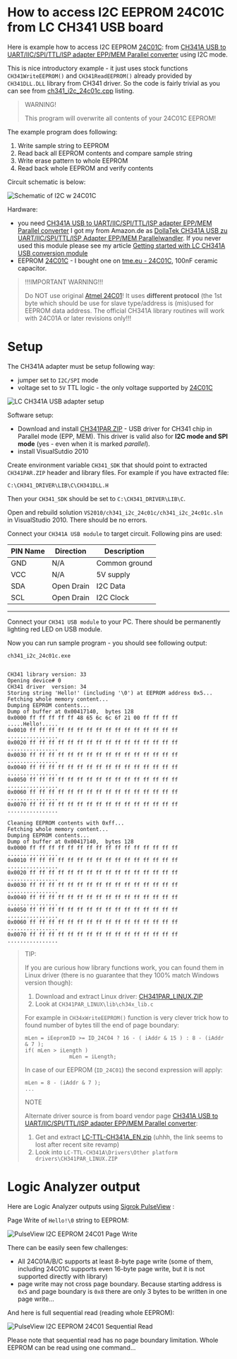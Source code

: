 # How to access I2C EEPROM 24C01C from LC CH341 USB board

Here is example how to access I2C EEPROM [24C01C]:
from [CH341A USB to UART/IIC/SPI/TTL/ISP adapter EPP/MEM Parallel converter]
using I2C mode.

This is nice introductory example - it just uses
stock functions `CH341WriteEEPROM()` and `CH341ReadEEPROM()` already provided by `CH341DLL.DLL` library
from CH341 driver. So the code is fairly trivial
as you can see from [ch341_i2c_24c01c.cpp]  listing.

> WARNING!
>
> This program will overwrite all contents of your 24C01C EEPROM!
>

The example program does following:
1. Write sample string to EEPROM
1. Read back all EEPROM contents and compare sample string
1. Write erase pattern to whole EEPROM
1. Read back whole EEPROM and verify contents

Circuit schematic is below:

![Schematic of I2C w 24C01C](https://github.com/hpaluch/ch341-i2c-24c01c/blob/master/ExpressPCB/ch341a-i2c-24c01c.png?raw=true)


Hardware:
* you
  need [CH341A USB to UART/IIC/SPI/TTL/ISP adapter EPP/MEM Parallel converter]
  I got my from Amazon.de as [DollaTek CH341A USB zu UART/IIC/SPI/TTL/ISP Adapter EPP/MEM Parallelwandler]. If you never used this module
  please see my article [Getting started with LC CH341A USB conversion module]
* EEPROM [24C01C] - I bought one on [tme.eu - 24C01C], 100nF ceramic capacitor.

> !!!IMPORTANT WARNING!!!
>
> Do NOT use original [Atmel 24C01]! It uses **different protocol**
> (the 1st byte which should be use for slave type/address is (mis)used
> for EEPROM data address. The official CH341A library routines
> will work with 24C01A or later revisions only!!!

# Setup

The CH341A adapter must be setup following way:
* jumper set to `I2C/SPI` mode
* voltage set to `5V` TTL logic - the only voltage supported by [24C01C]

![LC CH341A USB adapter setup](https://github.com/hpaluch/ch341-i2c-24c01c/blob/master/images/ch341a-5v-i2c.jpg?raw=true)


Software setup:
*  Download and install [CH341PAR.ZIP] - USB driver for CH341 chip
   in Parallel mode (EPP, MEM). This driver is valid 
   also for **I2C mode and SPI mode** (yes - even when it is marked _parallel_).
*  install VisualSutdio 2010

Create environment variable `CH341_SDK` that should point to extracted
`CH341PAR.ZIP` header and library files. For example
if you have extracted file:

```
C:\CH341_DRIVER\LIB\C\CH341DLL.H 
```
Then your `CH341_SDK` should be set to `C:\CH341_DRIVER\LIB\C`.

Open and rebuild solution `VS2010/ch341_i2c_24c01c/ch341_i2c_24c01c.sln`
in VisualStudio 2010. There should be no errors.

Connect your `CH341A USB module` to target circuit. Following pins are used:

|PIN Name|Direction|Description|
|--------|---------|-----------|
|GND|N/A|Common ground|
|VCC|N/A|5V supply|
|SDA|Open Drain| I2C Data|
|SCL|Open Drain| I2C Clock|
----


Connect your `CH341 USB module` to your PC. There should
be permanently lighting red LED on USB module.

Now you can run sample program - you should see following output:
```
ch341_i2c_24c01c.exe


CH341 library version: 33
Opening device# 0
CH341 driver  version: 34
Storing string 'Hello!' (including '\0') at EEPROM address 0x5...
Fetching whole memory content...
Dumping EEPROM contents...
Dump of buffer at 0x00417140,  bytes 128
0x0000 ff ff ff ff ff 48 65 6c 6c 6f 21 00 ff ff ff ff .....Hello!.....
0x0010 ff ff ff ff ff ff ff ff ff ff ff ff ff ff ff ff ................
0x0020 ff ff ff ff ff ff ff ff ff ff ff ff ff ff ff ff ................
0x0030 ff ff ff ff ff ff ff ff ff ff ff ff ff ff ff ff ................
0x0040 ff ff ff ff ff ff ff ff ff ff ff ff ff ff ff ff ................
0x0050 ff ff ff ff ff ff ff ff ff ff ff ff ff ff ff ff ................
0x0060 ff ff ff ff ff ff ff ff ff ff ff ff ff ff ff ff ................
0x0070 ff ff ff ff ff ff ff ff ff ff ff ff ff ff ff ff ................

Cleaning EEPROM contents with 0xff...
Fetching whole memory content...
Dumping EEPROM contents...
Dump of buffer at 0x00417140,  bytes 128
0x0000 ff ff ff ff ff ff ff ff ff ff ff ff ff ff ff ff ................
0x0010 ff ff ff ff ff ff ff ff ff ff ff ff ff ff ff ff ................
0x0020 ff ff ff ff ff ff ff ff ff ff ff ff ff ff ff ff ................
0x0030 ff ff ff ff ff ff ff ff ff ff ff ff ff ff ff ff ................
0x0040 ff ff ff ff ff ff ff ff ff ff ff ff ff ff ff ff ................
0x0050 ff ff ff ff ff ff ff ff ff ff ff ff ff ff ff ff ................
0x0060 ff ff ff ff ff ff ff ff ff ff ff ff ff ff ff ff ................
0x0070 ff ff ff ff ff ff ff ff ff ff ff ff ff ff ff ff ................
```

> TIP:
>
> If you are curious how library functions work, you can found
> them in Linux driver (there is no guarantee that they 100% match
> Windows version though):
>
> 1. Download and extract Linux driver: [CH341PAR_LINUX.ZIP]
> 1. Look at `CH341PAR_LINUX\lib\ch34x_lib.c`
>
> For example in 
> `CH34xWriteEEPROM()` function is very clever trick how to found
> number of bytes till the end of page boundary:
>
> ```
> mLen = iEepromID >= ID_24C04 ? 16 - ( iAddr & 15 ) : 8 - (iAddr & 7 );
> if( mLen > iLength )
>				mLen = iLength;
> ```
>
> In case of our EEPROM (`ID_24C01`) the second expression will apply:
>
> ```
> mLen = 8 - (iAddr & 7 );
> ...
> ```
> NOTE
> 
> Alternate driver source is from board vendor page [CH341A USB to UART/IIC/SPI/TTL/ISP adapter EPP/MEM Parallel converter]: 
> 1. Get and extract [LC-TTL-CH341A_EN.zip]  (uhhh, the link seems to lost
>    after recent site revamp)
> 1. Look into `LC-TTL-CH341A\Drivers\Other platform drivers\CH341PAR_LINUX.ZIP`


# Logic Analyzer output

Here are Logic Analyzer outputs using [Sigrok PulseView] :

Page Write of `Hello!\0` string to EEPROM:

![PulseView I2C EEPROM 24C01 Page Write](https://github.com/hpaluch/ch341-i2c-24c01c/blob/master/PulseView/page-write-24c01c.png?raw=true)

There can be easily seen few challenges:
* All 24C01A/B/C supports at least 8-byte page write (some of them,
  including 24C01C supports even 16-byte page write, but it is not
  supported directly with library)
* page write may not cross page boundary. Because
  starting address is `0x5` and page boundary is `0x8` there are
  only 3 bytes to be written in one page write...

And here is full sequential read (reading whole EEPROM):

![PulseView I2C EEPROM 24C01 Sequential Read](https://github.com/hpaluch/ch341-i2c-24c01c/blob/master/PulseView/sequential-read-24c01c.png?raw=true)

Please note that sequential read has no page boundary limitation. Whole
EEPROM can be read using one command...

[CH341A USB to UART/IIC/SPI/TTL/ISP adapter EPP/MEM Parallel converter]: http://www.chinalctech.com/cpzx/Programmer/Serial_Module/2019/0124/266.html
[LC-TTL-CH341A_EN.zip]: http://www.mediafire.com/file/r9yjxqp7k753jei/LC-TTL-CH341A_EN.zip/file 
[CH341PAR_LINUX.ZIP]: http://www.wch.cn/downloads/file/202.html
[Sigrok PulseView]: https://sigrok.org/doc/pulseview/unstable/manual.html#overview
[ch341_i2c_24c01c.cpp]: https://github.com/hpaluch/ch341-i2c-24c01c/blob/master/VS2010/ch341_i2c_24c01c/ch341_i2c_24c01c/ch341_i2c_24c01c.cpp
[Atmel 24C01]: https://dflund.se/~triad/krad/entrega/at24c01.pdf
[tme.eu - 24C01C]: https://www.tme.eu/en/details/24c01c-i_p/serial-eeprom-memories-integ-circ/microchip-technology/
[24C01C]: http://ww1.microchip.com/downloads/en/devicedoc/21201k.pdf
[DollaTek CH341A USB zu UART/IIC/SPI/TTL/ISP Adapter EPP/MEM Parallelwandler]:https://www.amazon.de/gp/product/B07DJZDRKG/
[Getting started with LC CH341A USB conversion module]:  https://github.com/hpaluch/hpaluch.github.io/wiki/Getting-started-with-LC-CH341A-USB-conversion-module
[CH341PAR.ZIP]: http://www.wch.cn/downloads/file/7.html
